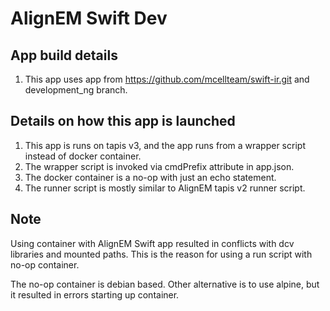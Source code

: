 # AlignEM Swift Dev

## App build details

1. This app uses app from https://github.com/mcellteam/swift-ir.git and development_ng branch.

## Details on how this app is launched

1. This app is runs on tapis v3, and the app runs from a wrapper script instead of docker container.
2. The wrapper script is invoked via cmdPrefix attribute in app.json.
3. The docker container is a no-op with just an echo statement.
4. The runner script is mostly similar to AlignEM tapis v2 runner script.

## Note
Using container with AlignEM Swift app resulted in conflicts with dcv libraries and mounted paths. This is the reason for using a 
run script with no-op container.

The no-op container is debian based. Other alternative is to use alpine, but it resulted in errors starting up container.